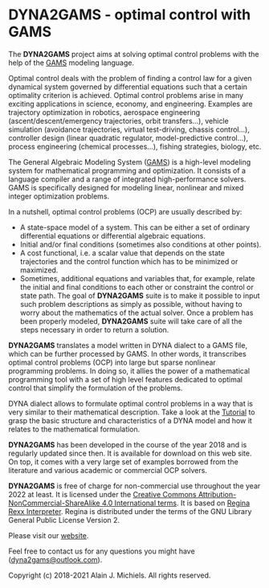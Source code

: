 # DYNA2GAMS - optimal control with GAMS

The __DYNA2GAMS__ project aims at solving optimal control problems with the help of the
[GAMS](https://www.gams.com) modeling language.

Optimal control deals with the problem of finding a control law for a given dynamical system
governed by differential equations such that a certain optimality criterion is achieved.
Optimal control problems arise in many exciting applications in science, economy, and
engineering. Examples are trajectory optimization in robotics, aerospace engineering
(ascent/descent/emergency trajectories, orbit transfers...), vehicle simulation (avoidance
trajectories, virtual test-driving, chassis control...), controller design (linear quadratic
regulator, model-predictive control...), process engineering (chemical processes...),
fishing strategies, biology, etc.

The General Algebraic Modeling System ([GAMS](https://www.gams.com/products/gams/gams-language/))
is a high-level modeling system for mathematical programming and optimization. It consists of
a language compiler and a range of integrated high-performance solvers. GAMS is specifically
designed for modeling linear, nonlinear and mixed integer optimization problems.

In a nutshell, optimal control problems (OCP) are usually described by:
- A state-space model of a system. This can be either a set of ordinary differential
  equations or differential algebraic equations.
- Initial and/or final conditions (sometimes also conditions at other points).
- A cost functional, i.e. a scalar value that depends on the state trajectories and the
  control function which has to be minimized or maximized.
- Sometimes, additional equations and variables that, for example, relate the initial and
  final conditions to each other or constraint the control or state path.
The goal of __DYNA2GAMS__ suite is to make it possible to input such problem descriptions as
simply as possible, without having to worry about the mathematics of the actual solver. Once
a problem has been properly modeled, __DYNA2GAMS__ suite will take care of all the steps
necessary in order to return a solution.

__DYNA2GAMS__ translates a model written in DYNA dialect to a GAMS file, which can be further
processed by GAMS. In other words, it transcribes optimal control problems (OCP) into large
but sparse nonlinear programming problems. In doing so, it allies the power of a
mathematical programming tool with a set of high level features dedicated to optimal control
that simplify the formulation of the problems.

DYNA dialect allows to formulate optimal control problems in a way that is very similar to
their mathematical description. Take a look at the [Tutorial](https://dyna2gams.github.io/tutorial.html)
to grasp the basic structure and characteristics of a DYNA model and how it relates to the
mathematical formulation.

__DYNA2GAMS__ has been developed in the course of the year 2018 and is regularly updated since
then. It is available for download on this web site. On top, it comes with a very large set of
examples borrowed from the literature and various academic or commercial OCP solvers.

__DYNA2GAMS__ is free of charge for non-commercial use throughout the year 2022 at least. It is
licensed under the
[Creative Commons Attribution-NonCommercial-ShareAlike 4.0 International terms](https://creativecommons.org/licenses/by-nc-sa/4.0/).
It is based on [Regina Rexx Interpreter](https://regina-rexx.sourceforge.io/).
Regina is distributed under the terms of the GNU Library General Public License Version 2.

Please visit our [website](https://dyna2gams.github.io/).

Feel free to contact us for any questions you might have (dyna2gams@outlook.com).

Copyright (c) 2018-2021 Alain J. Michiels. All rights reserved.
